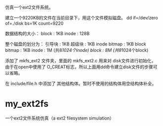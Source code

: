仿真一个ext2文件系统。

建立一个9220KB的文件在当前目录下，用这个文件模拟磁盘。
dd if=/dev/zero of=./disk bs=1K count=9220

数据结构的大小：
block : 1KB
inode : 128B

整个磁盘的划分为：
引导块 : 1KB
超级块 : 1KB
inode bitmap : 1KB
block bitmap : 1KB
inode : 1M (共8*1024个inode)
block : 8M (共8*1024个block)

添加了 mkfs_ext2 文件夹，里面的 mkfs_ext2.c 用来对 disk文件进行初始化，
由于在open中使用了 O_CREAT标志，所以上面用dd命令建立disk文件的步骤可以省略。

在 include/file.h 中添加了 其他结构体。暂时不使用的结构体用空结构体补全。
# my_ext2fs
一个ext2文件系统仿真（a ext2 filesystem simulation）
